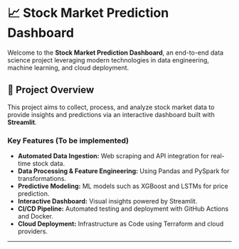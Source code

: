 # 📈 Stock Market Prediction Dashboard

Welcome to the **Stock Market Prediction Dashboard**, an end-to-end data science project leveraging modern technologies in data engineering, machine learning, and cloud deployment.

## 🚀 Project Overview

This project aims to collect, process, and analyze stock market data to provide insights and predictions via an interactive dashboard built with **Streamlit**.

### **Key Features** (To be implemented)
- **Automated Data Ingestion:** Web scraping and API integration for real-time stock data.
- **Data Processing & Feature Engineering:** Using Pandas and PySpark for transformations.
- **Predictive Modeling:** ML models such as XGBoost and LSTMs for price prediction.
- **Interactive Dashboard:** Visual insights powered by Streamlit.
- **CI/CD Pipeline:** Automated testing and deployment with GitHub Actions and Docker.
- **Cloud Deployment:** Infrastructure as Code using Terraform and cloud providers.

---

